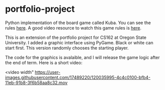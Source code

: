 # portfolio-project

Python implementation of the board game called Kuba. You can see the rules [here](https://sites.google.com/site/boardandpieces/list-of-games/kuba).
A good video resource to watch this game rules is [here](https://www.youtube.com/watch?v=XglqkfzsXYc).

This is an extension of the portfolio project for CS162 at Oregon State University. I added a graphic interface using PyGame. Black or white can start first. This version randomly chooses the starting player.

The code for the graphics is avalaible, and I will release the game logic after the end of term. Here is a short video:

<video width"
https://user-images.githubusercontent.com/17489220/120035995-4c4c0100-bfb4-11eb-91b8-3f6b58aa8c32.mov


